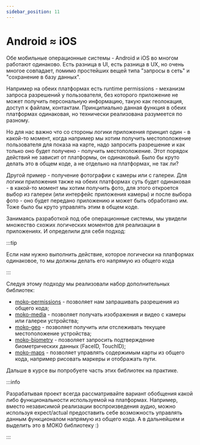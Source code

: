 ```yaml
---
sidebar_position: 11
---
```


# Android ≈ iOS

Обе мобильные операционные системы - Android и iOS во многом работают одинаково. Есть разница в UI, есть разница в UX, но очень многое совпадает, помимо простейших вещей типа "запросы в сеть" и "сохранение в базу данных".

Например на обеих платформах есть runtime permissions - механизм запроса разрешений у пользователя, без которого приложение не может получить персональную информацию, такую как геолокация, доступ к файлам, контактам. Принципиально данная функция в обеих платформах одинаковая, но технически реализована разумеется по разному. 

Но для нас важно что со стороны логики приложения принцип один - в какой-то момент, когда например мы хотим получить местоположение пользователя для показа на карте, надо запросить разрешение и как только оно будет получено - получить местоположение. Этот порядок действий не зависит от платформы, он одинаковый. Было бы круто делать это в общем коде, а не отдельно на платформах, не так ли?

Другой пример - получение фотографии с камеры или с галереи. Для логики приложения также на обеих платформах суть будет одинаковая - в какой-то момент мы хотим получить фото, для этого откроется выбор из галереи (или интерфейс приложения камеры) и после выбора фото - оно будет передано приложению и может быть обработано им. Тоже было бы круто управлять этим в общем коде.

Занимаясь разработкой под обе операционные системы, мы увидели множество схожих логических моментов для реализации в приложениях. И определили для себя подход: 

:::tip

Если нам нужно выполнить действие, которое логически на платформах одинаковое, то мы должны делать его напрямую из общего кода

:::

Следуя этому подходу мы реализовали набор дополнительных библиотек:
- [moko-permissions](https://github.com/icerockdev/moko-permissions) - позволяет нам запрашивать разрешения из общего кода;
- [moko-media](https://github.com/icerockdev/moko-media) - позволяет получать изображения и видео с камеры или галереи устройства;
- [moko-geo](https://github.com/icerockdev/moko-geo) - позволяет получить или отслеживать текущее местоположение устройства;
- [moko-biometry](https://github.com/icerockdev/moko-biometry) - позволяет запросить подтверждение биометрических данных (FaceID, TouchID);
- [moko-maps](https://github.com/icerockdev/moko-maps) - позволяет управлять содержимым карты из общего кода, например рисовать маркеры и отображать пути.

Дальше в курсе вы попробуете часть этих библиотек на практике.

:::info

Разрабатывая проект всегда рассматривайте вариант обобщения какой либо функциональности используемой на платформах. Например, вместо независимой реализации воспроизведения аудио, можно используя expect/actual предоставить себе возможность управлять данным функционалом напрямую из общего кода. А в дальнейшем и выделить это в MOKO библиотеку :)

:::

